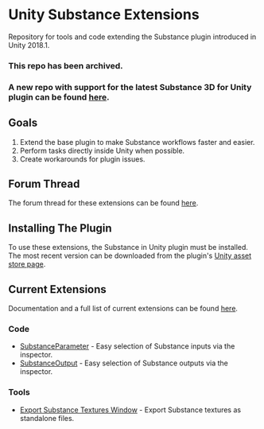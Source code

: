 # Unity Substance Extensions
Repository for tools and code extending the Substance plugin introduced in Unity 2018.1.

### This repo has been archived.

### A new repo with support for the latest Substance 3D for Unity plugin can be found [here](https://github.com/Synthoid/substance-for-unity-extensions).

## Goals
1. Extend the base plugin to make Substance workflows faster and easier.
2. Perform tasks directly inside Unity when possible.
3. Create workarounds for plugin issues.

## Forum Thread
The forum thread for these extensions can be found [here](https://forum.allegorithmic.com/index.php/topic,24110.0.html).

## Installing The Plugin
To use these extensions, the Substance in Unity plugin must be installed. The most recent version can be downloaded from the plugin's [Unity asset store page](https://assetstore.unity.com/packages/tools/utilities/substance-in-unity-110555).

## Current Extensions
Documentation and a full list of current extensions can be found [here](docs/index.md).

### Code
- [SubstanceParameter](docs/code/substanceparameter.md) - Easy selection of Substance inputs via the inspector.
- [SubstanceOutput](docs/code/substanceoutput.md) - Easy selection of Substance outputs via the inspector.

### Tools
- [Export Substance Textures Window](docs/tools/exportsubstancetextureswindow.md) - Export Substance textures as standalone files.
